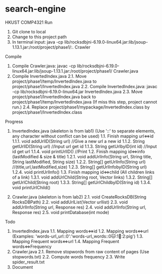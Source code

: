 # search-engine
HKUST COMP4321
Run
  1. Git clone to local
  2. Change to this project path
  3. In terminal input: java -cp lib/rocksdbjni-6.19.0-linux64.jar:lib/jsoup-1.13.1.jar:/root/project/phase1/:.  Crawler 

Compile
  1. Compile Crawler.java: javac -cp lib/rocksdbjni-6.19.0-linux64.jar:lib/jsoup-1.13.1.jar:/root/project/phase1/  Crawler.java
  2. Compile InvertedIndex.java
    2.1. Move project/phase1/temp/InvertedIndex.java to  project/phase1/InvertedIndex.java
    2.2. Compile InvertedIndex.java: javac -cp lib/rocksdbjni-6.19.0-linux64.jar InvertedIndex.java 
    2.3. Move project/phase1/InvertedIndex.java back to  project/phase1/temp/InvertedIndex.java (If miss this step, project cannot run.)
    2.4. Replace project/phase1/mypackage/InvertedIndex.class by project/phase1/InvertedIndex.class

Progress
  1. InvertedIndex.java (skeleton is from lab1) (Use '::' to separate elements, any character without conflict can be used)
    1.1. Finish mapping url<=>id  
      1.1.1. void addUrlID(String url) //Give a new url a new id
      1.1.2. String getUrlID(String url) //Input url get id
      1.1.3. String getUrlbyID(int id) //Input id get url
      1.1.4. void printUrlID() //Print
    1.2. Finish mapping id<=>info (lastModified & size & title)
      1.2.1. void addUrlInfo(String url, String title, String lastModified, String size)
      1.2.2. String[] getUrlInfo(String url) //(title,url,lastModified,size)
      1.2.3. String[] getUrlInfobyID(String url)
      1.2.4. void printUrlInfo()
    1.3. Finish mapping id<=>child (All children links of a link)
      1.3.1. void addUrlChild(String root, Vector<String> links)
      1.3.2. String[] getUrlChild(String root)
      1.3.3. String[] getUrlChildbyID(String id)
      1.3.4. void printUrlChild()

  2. Crawler.java (skeleton is from lab2)
    2.1. void CreateRocksDB(String RocksDBPath)
    2.2. void addUrlList(Vector<String> urllist)
    2.3. void addUrlInfo(String url, Response res)
    2.4. void addUrlInfo(String url, Response res)
    2.5. void printDatabase(int mode)


Todo
  1. InvertedIndex.java
    1.1. Mapping words<=>id
    1.2. Mapping words<=>url (Examples: 'words-url_url::0':'words-url_words::0:cat::1:dog::2:pig')
    1.3. Mapping Frequent words<=>url
    1.4. Mapping Frequent words<=>Frequency
  2. Crawler.java
    2.1. Remove stopwords from raw content of pages (Use stopwords.txt)
    2.2. Compute words frequency
    2.3. Write spider_result.txt
  3. Document
  
  
